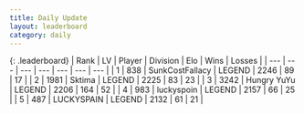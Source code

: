 ```yaml
---
title: Daily Update
layout: leaderboard
category: daily
---
```


{: .leaderboard}
| Rank | LV | Player | Division | Elo | Wins | Losses |
| --- | --- | --- | --- | --- | --- | --- |
| <span data-change="2">1</span> | 838 | <span title="ID: 402846">SunkCostFallacy</span> | LEGEND | <span data-change="45">2246</span> | <span data-change="19">89</span> | <span data-change="3">17</span> |
| <span data-change="-1">2</span> | 1981 | <span title="ID: 353063">Sktima</span> | LEGEND | <span data-change="0">2225</span> | <span data-change="0">83</span> | <span data-change="0">23</span> |
| <span data-change="-1">3</span> | 3242 | <span title="ID: 164871">Hungry YuYu</span> | LEGEND | <span data-change="0">2206</span> | <span data-change="0">164</span> | <span data-change="0">52</span> |
| <span data-change="10">4</span> | 983 | <span title="ID: 512212">luckyspoin</span> | LEGEND | <span data-change="78">2157</span> | <span data-change="13">66</span> | <span data-change="1">25</span> |
| <span data-change="3">5</span> | 487 | <span title="ID: 623829">LUCKYSPAIN</span> | LEGEND | <span data-change="29">2132</span> | <span data-change="8">61</span> | <span data-change="1">21</span> |